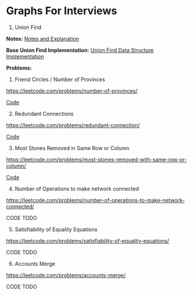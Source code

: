 # Graphs For Interviews

1. Union Find

**Notes:**
[Notes and Explanation](./Notes/union-find.md)

**Base Union Find Implementation:**
[Union Find Data Structure Implementation](./Union%20Find/union-find.js)

**Problems:**

1. Friend Circles / Number of Provinces

https://leetcode.com/problems/number-of-provinces/

[Code](./Union%20Find/number-of-provinces.js)

2. Redundant Connections

https://leetcode.com/problems/redundant-connection/

[Code](./Union%20Find/redundant-connection.js)

3. Most Stones Removed in Same Row or Column

https://leetcode.com/problems/most-stones-removed-with-same-row-or-column/

[Code](./Union%20Find/most-stones-removed-same-row-column.js)

4. Number of Operations to make network connected

https://leetcode.com/problems/number-of-operations-to-make-network-connected/

CODE TODO

5. Satisfiability of Equality Equations

https://leetcode.com/problems/satisfiability-of-equality-equations/

CODE TODO

6. Accounts Merge

https://leetcode.com/problems/accounts-merge/

CODE TODO
